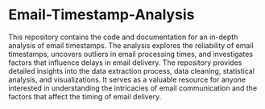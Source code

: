 # Email-Timestamp-Analysis
This repository contains the code and documentation for an in-depth analysis of email timestamps. The analysis explores the reliability of email timestamps, uncovers outliers in email processing times, and investigates factors that influence delays in email delivery. The repository provides detailed insights into the data extraction process, data cleaning, statistical analysis, and visualizations. It serves as a valuable resource for anyone interested in understanding the intricacies of email communication and the factors that affect the timing of email delivery.
